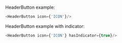 HeaderButton example:

```js
<HeaderButton icon={'ICON'}/>
```

HeaderButton example with indicator:

```js
<HeaderButton icon={'ICON'} hasIndicator={true}/>
```
